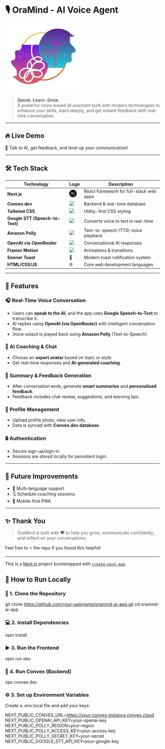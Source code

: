 # 🎙️ OraMind - AI Voice Agent

![OraMind Logo](public/icon.jpg)

> **Speak. Learn. Grow.**  
> A powerful voice-based AI assistant built with modern technologies to enhance your skills, learn deeply, and get instant feedback with real-time conversation.

---

## 🔥 Live Demo

🧠 Talk to AI, get feedback, and level up your communication!

---

## 🛠️ Tech Stack

| Technology | Logo | Description |
|------------|------|-------------|
| **Next.js** | <img src="https://raw.githubusercontent.com/devicons/devicon/master/icons/nextjs/nextjs-original.svg" width="24"/> | React framework for full-stack web apps |
| **Convex.dev** | <img src="https://avatars.githubusercontent.com/u/87401465?s=24" width="24"/> | Backend & real-time database |
| **Tailwind CSS** | <img src="https://www.vectorlogo.zone/logos/tailwindcss/tailwindcss-icon.svg" width="24"/> | Utility-first CSS styling |
| **Google STT (Speech-to-Text)** | <img src="https://img.icons8.com/color/48/google-logo.png" width="24"/> | Converts voice to text in real-time |
| **Amazon Polly** | <img src="https://img.icons8.com/ios/50/aws.png" width="24"/> | Text-to-speech (TTS) voice playback |
| **OpenAI via OpenRouter** | <img src="https://avatars.githubusercontent.com/u/61843385?s=24" width="24"/> | Conversational AI responses |
| **Framer Motion** | <img src="https://seeklogo.com/images/F/framer-motion-logo-DA1E33CAA1-seeklogo.com.png" width="24"/> | Animations & transitions |
| **Sonner Toast** | 🔔 | Modern toast notification system |
| **HTML/CSS/JS** | 🌐 | Core web development languages |

---

## 🚀 Features

### 🎧 Real-Time Voice Conversation
- Users can **speak to the AI**, and the app uses **Google Speech-to-Text** to transcribe it.
- AI replies using **OpenAI (via OpenRouter)** with intelligent conversation flow.
- Voice output is played back using **Amazon Polly** (Text-to-Speech).

### 🤖 AI Coaching & Chat
- Choose an **expert avatar** based on topic or style.
- Get real-time responses and **AI-generated coaching**.

### 📝 Summary & Feedback Generation
- After conversation ends, generate **smart summaries** and **personalized feedback**.
- Feedback includes chat review, suggestions, and learning tips.

### 👤 Profile Management
- Upload profile photo, view user info.
- Data is synced with **Convex.dev database**.

### 🔒 Authentication
- Secure sign-up/sign-in.
- Sessions are stored locally for persistent login.

---

## 🎯 Future Improvements

- 🎤 Multi-language support
- 🗓️ Schedule coaching sessions
- 📱 Mobile-first PWA

---

## ✨ Thank You

> OraMind is built with ❤️ to help you grow, communicate confidently, and reflect on your conversations.

Feel free to ⭐ the repo if you found this helpful!

---

This is a [Next.js](https://nextjs.org) project bootstrapped with [`create-next-app`](https://github.com/vercel/next.js/tree/canary/packages/create-next-app).

## 🚦 How to Run Locally

### 🔧 1. Clone the Repository

git clone https://github.com/your-username/oramind-ai-app.git
cd oramind-ai-app

### 💻 2. Install Dependencies

npm install

### ▶️ 3. Run the Frontend

npm run dev

### 🧠 4. Run Convex (Backend)

npx convex dev

### ⚙️ 3. Set up Environment Variables

Create a .env.local file and add your keys:

NEXT_PUBLIC_CONVEX_URL=https://your-convex-instance.convex.cloud
NEXT_PUBLIC_OPENAI_API_KEY=your-openai-key
NEXT_PUBLIC_POLLY_REGION=your-region
NEXT_PUBLIC_POLLY_ACCESS_KEY=your-access-key
NEXT_PUBLIC_POLLY_SECRET_KEY=your-secret
NEXT_PUBLIC_GOOGLE_STT_API_KEY=your-google-key
